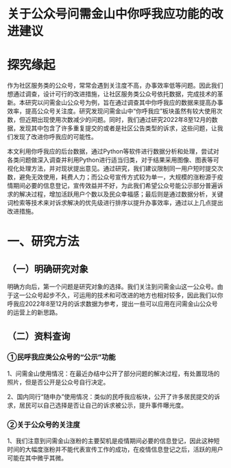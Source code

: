 # 关于公众号问需金山中你呼我应功能的改进建议
# 探究缘起
作为社区服务类的公众号，常常会遇到关注度不高，办事效率低等问题。因此我们想通过调查，设计可行的改进措施，让社区服务类公众号依托数据，完成技术的革新。本研究以问需金山公众号为例，旨在通过调查其中你呼我应的数据来提高办事效率，提高公众号关注度。研究发现问需金山中“你呼我应”板块虽然有较大使用次数，但近期出现使用次数减少的问题。同时，我们通过研究2022年8至12月的数据，发现其中包含了许多重复提交的或者是社区公告类型的诉求，这些问题，让我们发现了改进你呼我应的可能性。

本文利用你呼我应的后台数据，通过Python等软件进行数据分析和处理，尝试对各类问题做深入调查并利用Python进行适当归类，对于结果采用图像、图表等可视化处理方法，并对现状提出意见。通过研究，我们建议限制同一用户短时提交次数，避免无效使用，耗费人力；而公众号宣传方式较为单一，大规模的涨粉源于疫情期间必要的信息登记，宣传效益并不好，为此我们希望公众号能公示部分普遍诉求的解决过程，增加活跃用户个数以及民众幸福感；最后则是通过数据分析，关键词检索等技术来对诉求解决的优先级进行排序以提升办事效率，通过以上几点提出改进措施。

# 一、研究方法
## （一）明确研究对象
  明确方向后，第一个问题是研究对象的选择。我们关注到问需金山这一公众号。由于这一公众号起步不久，可运用的技术和可改进的地方也相对较多，因此我们以你呼我应2022年8至12月的诉求数据为参考，提出一些可以应用在问需金山公众号的运营上的新思路。
## （二）资料查询
### ①民呼我应类公众号的“公示”功能
1、问需金山使用情况：在最近办结中公开了部分问题的解决过程，有处置现场的照片，但是否公开是公众号自行决定。

2、国内同行“随申办”使用情况：类似的民呼我应板块，公开了许多居民提交的诉求，居民可以自己选择是否让自己的诉求被公示，提升事件曝光度。
### ②关于公众号的关注度
1、我们注意到问需金山涨粉的主要契机是疫情期间必要的信息登记，因此这种短时间的大幅度涨粉并不能代表宣传工作的成功，在疫情信息登记之后，活跃的用户可能在其中微乎其微。
<script src="https://cdn.plot.ly/plotly-latest.min.js"></script>
<div>                            <div id="fc8f68d0-d4a0-4a86-ab07-a961b07ee1cf" class="plotly-graph-div" style="height:100%; width:100%;"></div>            <script type="text/javascript">                                    window.PLOTLYENV=window.PLOTLYENV || {};                                    if (document.getElementById("fc8f68d0-d4a0-4a86-ab07-a961b07ee1cf")) {                    Plotly.newPlot(                        "fc8f68d0-d4a0-4a86-ab07-a961b07ee1cf",                        [{"hovertemplate":"\u65e5\u671f=%{x}<br>\u7d2f\u79ef\u5173\u6ce8\u4eba\u6570=%{y}<extra></extra>","legendgroup":"","line":{"color":"#636efa","dash":"solid"},"marker":{"symbol":"circle"},"mode":"markers+lines","name":"","orientation":"v","showlegend":false,"x":["11\u67084\u65e5","11\u67085\u65e5","11\u67086\u65e5","11\u67087\u65e5","11\u67088\u65e5","11\u67089\u65e5","11\u670810\u65e5","11\u670811\u65e5","11\u670812\u65e5","11\u670813\u65e5"],"xaxis":"x","y":[3427,5178,11708,21508,31215,39287,40661,44151,44724,44731],"yaxis":"y","type":"scatter"}],                        {"legend":{"tracegroupgap":0},"template":{"data":{"barpolar":[{"marker":{"line":{"color":"#E5ECF6","width":0.5},"pattern":{"fillmode":"overlay","size":10,"solidity":0.2}},"type":"barpolar"}],"bar":[{"error_x":{"color":"#2a3f5f"},"error_y":{"color":"#2a3f5f"},"marker":{"line":{"color":"#E5ECF6","width":0.5},"pattern":{"fillmode":"overlay","size":10,"solidity":0.2}},"type":"bar"}],"carpet":[{"aaxis":{"endlinecolor":"#2a3f5f","gridcolor":"white","linecolor":"white","minorgridcolor":"white","startlinecolor":"#2a3f5f"},"baxis":{"endlinecolor":"#2a3f5f","gridcolor":"white","linecolor":"white","minorgridcolor":"white","startlinecolor":"#2a3f5f"},"type":"carpet"}],"choropleth":[{"colorbar":{"outlinewidth":0,"ticks":""},"type":"choropleth"}],"contourcarpet":[{"colorbar":{"outlinewidth":0,"ticks":""},"type":"contourcarpet"}],"contour":[{"colorbar":{"outlinewidth":0,"ticks":""},"colorscale":[[0.0,"#0d0887"],[0.1111111111111111,"#46039f"],[0.2222222222222222,"#7201a8"],[0.3333333333333333,"#9c179e"],[0.4444444444444444,"#bd3786"],[0.5555555555555556,"#d8576b"],[0.6666666666666666,"#ed7953"],[0.7777777777777778,"#fb9f3a"],[0.8888888888888888,"#fdca26"],[1.0,"#f0f921"]],"type":"contour"}],"heatmapgl":[{"colorbar":{"outlinewidth":0,"ticks":""},"colorscale":[[0.0,"#0d0887"],[0.1111111111111111,"#46039f"],[0.2222222222222222,"#7201a8"],[0.3333333333333333,"#9c179e"],[0.4444444444444444,"#bd3786"],[0.5555555555555556,"#d8576b"],[0.6666666666666666,"#ed7953"],[0.7777777777777778,"#fb9f3a"],[0.8888888888888888,"#fdca26"],[1.0,"#f0f921"]],"type":"heatmapgl"}],"heatmap":[{"colorbar":{"outlinewidth":0,"ticks":""},"colorscale":[[0.0,"#0d0887"],[0.1111111111111111,"#46039f"],[0.2222222222222222,"#7201a8"],[0.3333333333333333,"#9c179e"],[0.4444444444444444,"#bd3786"],[0.5555555555555556,"#d8576b"],[0.6666666666666666,"#ed7953"],[0.7777777777777778,"#fb9f3a"],[0.8888888888888888,"#fdca26"],[1.0,"#f0f921"]],"type":"heatmap"}],"histogram2dcontour":[{"colorbar":{"outlinewidth":0,"ticks":""},"colorscale":[[0.0,"#0d0887"],[0.1111111111111111,"#46039f"],[0.2222222222222222,"#7201a8"],[0.3333333333333333,"#9c179e"],[0.4444444444444444,"#bd3786"],[0.5555555555555556,"#d8576b"],[0.6666666666666666,"#ed7953"],[0.7777777777777778,"#fb9f3a"],[0.8888888888888888,"#fdca26"],[1.0,"#f0f921"]],"type":"histogram2dcontour"}],"histogram2d":[{"colorbar":{"outlinewidth":0,"ticks":""},"colorscale":[[0.0,"#0d0887"],[0.1111111111111111,"#46039f"],[0.2222222222222222,"#7201a8"],[0.3333333333333333,"#9c179e"],[0.4444444444444444,"#bd3786"],[0.5555555555555556,"#d8576b"],[0.6666666666666666,"#ed7953"],[0.7777777777777778,"#fb9f3a"],[0.8888888888888888,"#fdca26"],[1.0,"#f0f921"]],"type":"histogram2d"}],"histogram":[{"marker":{"pattern":{"fillmode":"overlay","size":10,"solidity":0.2}},"type":"histogram"}],"mesh3d":[{"colorbar":{"outlinewidth":0,"ticks":""},"type":"mesh3d"}],"parcoords":[{"line":{"colorbar":{"outlinewidth":0,"ticks":""}},"type":"parcoords"}],"pie":[{"automargin":true,"type":"pie"}],"scatter3d":[{"line":{"colorbar":{"outlinewidth":0,"ticks":""}},"marker":{"colorbar":{"outlinewidth":0,"ticks":""}},"type":"scatter3d"}],"scattercarpet":[{"marker":{"colorbar":{"outlinewidth":0,"ticks":""}},"type":"scattercarpet"}],"scattergeo":[{"marker":{"colorbar":{"outlinewidth":0,"ticks":""}},"type":"scattergeo"}],"scattergl":[{"marker":{"colorbar":{"outlinewidth":0,"ticks":""}},"type":"scattergl"}],"scattermapbox":[{"marker":{"colorbar":{"outlinewidth":0,"ticks":""}},"type":"scattermapbox"}],"scatterpolargl":[{"marker":{"colorbar":{"outlinewidth":0,"ticks":""}},"type":"scatterpolargl"}],"scatterpolar":[{"marker":{"colorbar":{"outlinewidth":0,"ticks":""}},"type":"scatterpolar"}],"scatter":[{"fillpattern":{"fillmode":"overlay","size":10,"solidity":0.2},"type":"scatter"}],"scatterternary":[{"marker":{"colorbar":{"outlinewidth":0,"ticks":""}},"type":"scatterternary"}],"surface":[{"colorbar":{"outlinewidth":0,"ticks":""},"colorscale":[[0.0,"#0d0887"],[0.1111111111111111,"#46039f"],[0.2222222222222222,"#7201a8"],[0.3333333333333333,"#9c179e"],[0.4444444444444444,"#bd3786"],[0.5555555555555556,"#d8576b"],[0.6666666666666666,"#ed7953"],[0.7777777777777778,"#fb9f3a"],[0.8888888888888888,"#fdca26"],[1.0,"#f0f921"]],"type":"surface"}],"table":[{"cells":{"fill":{"color":"#EBF0F8"},"line":{"color":"white"}},"header":{"fill":{"color":"#C8D4E3"},"line":{"color":"white"}},"type":"table"}]},"layout":{"annotationdefaults":{"arrowcolor":"#2a3f5f","arrowhead":0,"arrowwidth":1},"autotypenumbers":"strict","coloraxis":{"colorbar":{"outlinewidth":0,"ticks":""}},"colorscale":{"diverging":[[0,"#8e0152"],[0.1,"#c51b7d"],[0.2,"#de77ae"],[0.3,"#f1b6da"],[0.4,"#fde0ef"],[0.5,"#f7f7f7"],[0.6,"#e6f5d0"],[0.7,"#b8e186"],[0.8,"#7fbc41"],[0.9,"#4d9221"],[1,"#276419"]],"sequential":[[0.0,"#0d0887"],[0.1111111111111111,"#46039f"],[0.2222222222222222,"#7201a8"],[0.3333333333333333,"#9c179e"],[0.4444444444444444,"#bd3786"],[0.5555555555555556,"#d8576b"],[0.6666666666666666,"#ed7953"],[0.7777777777777778,"#fb9f3a"],[0.8888888888888888,"#fdca26"],[1.0,"#f0f921"]],"sequentialminus":[[0.0,"#0d0887"],[0.1111111111111111,"#46039f"],[0.2222222222222222,"#7201a8"],[0.3333333333333333,"#9c179e"],[0.4444444444444444,"#bd3786"],[0.5555555555555556,"#d8576b"],[0.6666666666666666,"#ed7953"],[0.7777777777777778,"#fb9f3a"],[0.8888888888888888,"#fdca26"],[1.0,"#f0f921"]]},"colorway":["#636efa","#EF553B","#00cc96","#ab63fa","#FFA15A","#19d3f3","#FF6692","#B6E880","#FF97FF","#FECB52"],"font":{"color":"#2a3f5f"},"geo":{"bgcolor":"white","lakecolor":"white","landcolor":"#E5ECF6","showlakes":true,"showland":true,"subunitcolor":"white"},"hoverlabel":{"align":"left"},"hovermode":"closest","mapbox":{"style":"light"},"paper_bgcolor":"white","plot_bgcolor":"#E5ECF6","polar":{"angularaxis":{"gridcolor":"white","linecolor":"white","ticks":""},"bgcolor":"#E5ECF6","radialaxis":{"gridcolor":"white","linecolor":"white","ticks":""}},"scene":{"xaxis":{"backgroundcolor":"#E5ECF6","gridcolor":"white","gridwidth":2,"linecolor":"white","showbackground":true,"ticks":"","zerolinecolor":"white"},"yaxis":{"backgroundcolor":"#E5ECF6","gridcolor":"white","gridwidth":2,"linecolor":"white","showbackground":true,"ticks":"","zerolinecolor":"white"},"zaxis":{"backgroundcolor":"#E5ECF6","gridcolor":"white","gridwidth":2,"linecolor":"white","showbackground":true,"ticks":"","zerolinecolor":"white"}},"shapedefaults":{"line":{"color":"#2a3f5f"}},"ternary":{"aaxis":{"gridcolor":"white","linecolor":"white","ticks":""},"baxis":{"gridcolor":"white","linecolor":"white","ticks":""},"bgcolor":"#E5ECF6","caxis":{"gridcolor":"white","linecolor":"white","ticks":""}},"title":{"x":0.05},"xaxis":{"automargin":true,"gridcolor":"white","linecolor":"white","ticks":"","title":{"standoff":15},"zerolinecolor":"white","zerolinewidth":2},"yaxis":{"automargin":true,"gridcolor":"white","linecolor":"white","ticks":"","title":{"standoff":15},"zerolinecolor":"white","zerolinewidth":2}}},"title":{"text":"changes of numbers of cases"},"xaxis":{"anchor":"y","domain":[0.0,1.0],"title":{"text":"\u65e5\u671f"}},"yaxis":{"anchor":"x","domain":[0.0,1.0],"title":{"text":"\u7d2f\u79ef\u5173\u6ce8\u4eba\u6570"}}},                        {"responsive": true}                    )                };                            </script>        </div>

<div>                            <div id="2badbf14-a730-4d75-8f99-73c20552a2c6" class="plotly-graph-div" style="height:100%; width:100%;"></div>            <script type="text/javascript">                                    window.PLOTLYENV=window.PLOTLYENV || {};                                    if (document.getElementById("2badbf14-a730-4d75-8f99-73c20552a2c6")) {                    Plotly.newPlot(                        "2badbf14-a730-4d75-8f99-73c20552a2c6",                        [{"hovertemplate":"\u65e5\u671f=%{x}<br>\u603b\u8bbf\u95ee\u91cf=%{y}<extra></extra>","legendgroup":"","line":{"color":"#636efa","dash":"solid"},"marker":{"symbol":"circle"},"mode":"markers+lines","name":"","orientation":"v","showlegend":false,"x":["11\u67083\u65e5","11\u67084\u65e5","11\u67085\u65e5","11\u67086\u65e5","11\u67087\u65e5","11\u67088\u65e5","11\u67089\u65e5","11\u670810\u65e5","11\u670811\u65e5","11\u670812\u65e5","11\u670813\u65e5","11\u670814\u65e5","11\u670815\u65e5"],"xaxis":"x","y":[3320,2693,812,2876,6250,6372,1891,348,609,13014,869,193,123],"yaxis":"y","type":"scatter"}],                        {"legend":{"tracegroupgap":0},"template":{"data":{"barpolar":[{"marker":{"line":{"color":"#E5ECF6","width":0.5},"pattern":{"fillmode":"overlay","size":10,"solidity":0.2}},"type":"barpolar"}],"bar":[{"error_x":{"color":"#2a3f5f"},"error_y":{"color":"#2a3f5f"},"marker":{"line":{"color":"#E5ECF6","width":0.5},"pattern":{"fillmode":"overlay","size":10,"solidity":0.2}},"type":"bar"}],"carpet":[{"aaxis":{"endlinecolor":"#2a3f5f","gridcolor":"white","linecolor":"white","minorgridcolor":"white","startlinecolor":"#2a3f5f"},"baxis":{"endlinecolor":"#2a3f5f","gridcolor":"white","linecolor":"white","minorgridcolor":"white","startlinecolor":"#2a3f5f"},"type":"carpet"}],"choropleth":[{"colorbar":{"outlinewidth":0,"ticks":""},"type":"choropleth"}],"contourcarpet":[{"colorbar":{"outlinewidth":0,"ticks":""},"type":"contourcarpet"}],"contour":[{"colorbar":{"outlinewidth":0,"ticks":""},"colorscale":[[0.0,"#0d0887"],[0.1111111111111111,"#46039f"],[0.2222222222222222,"#7201a8"],[0.3333333333333333,"#9c179e"],[0.4444444444444444,"#bd3786"],[0.5555555555555556,"#d8576b"],[0.6666666666666666,"#ed7953"],[0.7777777777777778,"#fb9f3a"],[0.8888888888888888,"#fdca26"],[1.0,"#f0f921"]],"type":"contour"}],"heatmapgl":[{"colorbar":{"outlinewidth":0,"ticks":""},"colorscale":[[0.0,"#0d0887"],[0.1111111111111111,"#46039f"],[0.2222222222222222,"#7201a8"],[0.3333333333333333,"#9c179e"],[0.4444444444444444,"#bd3786"],[0.5555555555555556,"#d8576b"],[0.6666666666666666,"#ed7953"],[0.7777777777777778,"#fb9f3a"],[0.8888888888888888,"#fdca26"],[1.0,"#f0f921"]],"type":"heatmapgl"}],"heatmap":[{"colorbar":{"outlinewidth":0,"ticks":""},"colorscale":[[0.0,"#0d0887"],[0.1111111111111111,"#46039f"],[0.2222222222222222,"#7201a8"],[0.3333333333333333,"#9c179e"],[0.4444444444444444,"#bd3786"],[0.5555555555555556,"#d8576b"],[0.6666666666666666,"#ed7953"],[0.7777777777777778,"#fb9f3a"],[0.8888888888888888,"#fdca26"],[1.0,"#f0f921"]],"type":"heatmap"}],"histogram2dcontour":[{"colorbar":{"outlinewidth":0,"ticks":""},"colorscale":[[0.0,"#0d0887"],[0.1111111111111111,"#46039f"],[0.2222222222222222,"#7201a8"],[0.3333333333333333,"#9c179e"],[0.4444444444444444,"#bd3786"],[0.5555555555555556,"#d8576b"],[0.6666666666666666,"#ed7953"],[0.7777777777777778,"#fb9f3a"],[0.8888888888888888,"#fdca26"],[1.0,"#f0f921"]],"type":"histogram2dcontour"}],"histogram2d":[{"colorbar":{"outlinewidth":0,"ticks":""},"colorscale":[[0.0,"#0d0887"],[0.1111111111111111,"#46039f"],[0.2222222222222222,"#7201a8"],[0.3333333333333333,"#9c179e"],[0.4444444444444444,"#bd3786"],[0.5555555555555556,"#d8576b"],[0.6666666666666666,"#ed7953"],[0.7777777777777778,"#fb9f3a"],[0.8888888888888888,"#fdca26"],[1.0,"#f0f921"]],"type":"histogram2d"}],"histogram":[{"marker":{"pattern":{"fillmode":"overlay","size":10,"solidity":0.2}},"type":"histogram"}],"mesh3d":[{"colorbar":{"outlinewidth":0,"ticks":""},"type":"mesh3d"}],"parcoords":[{"line":{"colorbar":{"outlinewidth":0,"ticks":""}},"type":"parcoords"}],"pie":[{"automargin":true,"type":"pie"}],"scatter3d":[{"line":{"colorbar":{"outlinewidth":0,"ticks":""}},"marker":{"colorbar":{"outlinewidth":0,"ticks":""}},"type":"scatter3d"}],"scattercarpet":[{"marker":{"colorbar":{"outlinewidth":0,"ticks":""}},"type":"scattercarpet"}],"scattergeo":[{"marker":{"colorbar":{"outlinewidth":0,"ticks":""}},"type":"scattergeo"}],"scattergl":[{"marker":{"colorbar":{"outlinewidth":0,"ticks":""}},"type":"scattergl"}],"scattermapbox":[{"marker":{"colorbar":{"outlinewidth":0,"ticks":""}},"type":"scattermapbox"}],"scatterpolargl":[{"marker":{"colorbar":{"outlinewidth":0,"ticks":""}},"type":"scatterpolargl"}],"scatterpolar":[{"marker":{"colorbar":{"outlinewidth":0,"ticks":""}},"type":"scatterpolar"}],"scatter":[{"fillpattern":{"fillmode":"overlay","size":10,"solidity":0.2},"type":"scatter"}],"scatterternary":[{"marker":{"colorbar":{"outlinewidth":0,"ticks":""}},"type":"scatterternary"}],"surface":[{"colorbar":{"outlinewidth":0,"ticks":""},"colorscale":[[0.0,"#0d0887"],[0.1111111111111111,"#46039f"],[0.2222222222222222,"#7201a8"],[0.3333333333333333,"#9c179e"],[0.4444444444444444,"#bd3786"],[0.5555555555555556,"#d8576b"],[0.6666666666666666,"#ed7953"],[0.7777777777777778,"#fb9f3a"],[0.8888888888888888,"#fdca26"],[1.0,"#f0f921"]],"type":"surface"}],"table":[{"cells":{"fill":{"color":"#EBF0F8"},"line":{"color":"white"}},"header":{"fill":{"color":"#C8D4E3"},"line":{"color":"white"}},"type":"table"}]},"layout":{"annotationdefaults":{"arrowcolor":"#2a3f5f","arrowhead":0,"arrowwidth":1},"autotypenumbers":"strict","coloraxis":{"colorbar":{"outlinewidth":0,"ticks":""}},"colorscale":{"diverging":[[0,"#8e0152"],[0.1,"#c51b7d"],[0.2,"#de77ae"],[0.3,"#f1b6da"],[0.4,"#fde0ef"],[0.5,"#f7f7f7"],[0.6,"#e6f5d0"],[0.7,"#b8e186"],[0.8,"#7fbc41"],[0.9,"#4d9221"],[1,"#276419"]],"sequential":[[0.0,"#0d0887"],[0.1111111111111111,"#46039f"],[0.2222222222222222,"#7201a8"],[0.3333333333333333,"#9c179e"],[0.4444444444444444,"#bd3786"],[0.5555555555555556,"#d8576b"],[0.6666666666666666,"#ed7953"],[0.7777777777777778,"#fb9f3a"],[0.8888888888888888,"#fdca26"],[1.0,"#f0f921"]],"sequentialminus":[[0.0,"#0d0887"],[0.1111111111111111,"#46039f"],[0.2222222222222222,"#7201a8"],[0.3333333333333333,"#9c179e"],[0.4444444444444444,"#bd3786"],[0.5555555555555556,"#d8576b"],[0.6666666666666666,"#ed7953"],[0.7777777777777778,"#fb9f3a"],[0.8888888888888888,"#fdca26"],[1.0,"#f0f921"]]},"colorway":["#636efa","#EF553B","#00cc96","#ab63fa","#FFA15A","#19d3f3","#FF6692","#B6E880","#FF97FF","#FECB52"],"font":{"color":"#2a3f5f"},"geo":{"bgcolor":"white","lakecolor":"white","landcolor":"#E5ECF6","showlakes":true,"showland":true,"subunitcolor":"white"},"hoverlabel":{"align":"left"},"hovermode":"closest","mapbox":{"style":"light"},"paper_bgcolor":"white","plot_bgcolor":"#E5ECF6","polar":{"angularaxis":{"gridcolor":"white","linecolor":"white","ticks":""},"bgcolor":"#E5ECF6","radialaxis":{"gridcolor":"white","linecolor":"white","ticks":""}},"scene":{"xaxis":{"backgroundcolor":"#E5ECF6","gridcolor":"white","gridwidth":2,"linecolor":"white","showbackground":true,"ticks":"","zerolinecolor":"white"},"yaxis":{"backgroundcolor":"#E5ECF6","gridcolor":"white","gridwidth":2,"linecolor":"white","showbackground":true,"ticks":"","zerolinecolor":"white"},"zaxis":{"backgroundcolor":"#E5ECF6","gridcolor":"white","gridwidth":2,"linecolor":"white","showbackground":true,"ticks":"","zerolinecolor":"white"}},"shapedefaults":{"line":{"color":"#2a3f5f"}},"ternary":{"aaxis":{"gridcolor":"white","linecolor":"white","ticks":""},"baxis":{"gridcolor":"white","linecolor":"white","ticks":""},"bgcolor":"#E5ECF6","caxis":{"gridcolor":"white","linecolor":"white","ticks":""}},"title":{"x":0.05},"xaxis":{"automargin":true,"gridcolor":"white","linecolor":"white","ticks":"","title":{"standoff":15},"zerolinecolor":"white","zerolinewidth":2},"yaxis":{"automargin":true,"gridcolor":"white","linecolor":"white","ticks":"","title":{"standoff":15},"zerolinecolor":"white","zerolinewidth":2}}},"title":{"text":"changes of numbers of cases"},"xaxis":{"anchor":"y","domain":[0.0,1.0],"title":{"text":"\u65e5\u671f"}},"yaxis":{"anchor":"x","domain":[0.0,1.0],"title":{"text":"\u603b\u8bbf\u95ee\u91cf"}}},                        {"responsive": true}                    )                };                            </script>        </div>

数据来源：

2、 我们通过分析近四个月的诉求总数，发现诉求数正在不断的下降。在疫情过后，你呼我应作为公众号中最重要的部分之一，理应投入更多的精力。然而之前关于你呼我应的宣传推文反响并不好，阅读量很低，得到关注度少。

## （三）实际数据
###  ①关于无效信息
在你呼我应板块，我们总共有462个你呼我应的数据，其中官方的通知有146个；同时，我们通过筛选电话号以及姓名查到36条重复的诉求。这两类无效信息在总共的你呼我应诉求中占比39.39%。无效信息占比大，对于处理诉求的工作人员是一种负担。
 
###  ②关于类似诉求
我们在总共的462条数据中，发现了其中有很多高频出现的词语，如图所示。
<div>                            <div id="5bfe45c9-6c63-4425-affd-92d8a65f82e3" class="plotly-graph-div" style="height:100%; width:100%;"></div>            <script type="text/javascript">                                    window.PLOTLYENV=window.PLOTLYENV || {};                                    if (document.getElementById("5bfe45c9-6c63-4425-affd-92d8a65f82e3")) {                    Plotly.newPlot(                        "5bfe45c9-6c63-4425-affd-92d8a65f82e3",                        [{"alignmentgroup":"True","bingroup":"x","histfunc":"sum","hovertemplate":"\u9ad8\u9891\u8bcd=%{x}<br>sum of \u51fa\u73b0\u6b21\u6570=%{y}<extra></extra>","legendgroup":"","marker":{"color":"#1F77B4","pattern":{"shape":""}},"name":"","offsetgroup":"","orientation":"v","showlegend":false,"x":["\u5176\u4ed6","\u8def\u706f\u635f\u574f","\u5360\u9053","\u5783\u573e","\u8f66\u8f86\u95ee\u9898"],"xaxis":"x","y":[59,4,12,171,70],"yaxis":"y","type":"histogram"}],                        {"barmode":"relative","legend":{"tracegroupgap":0},"template":{"data":{"pie":[{"automargin":true,"type":"pie"}],"scatter3d":[{"line":{"width":3},"marker":{"size":9},"type":"scatter3d"}],"scattergeo":[{"line":{"width":3},"marker":{"size":9},"type":"scattergeo"}],"scattergl":[{"line":{"width":3},"marker":{"size":9},"type":"scattergl"}],"scatterpolargl":[{"line":{"width":3},"marker":{"size":9},"type":"scatterpolargl"}],"scatterpolar":[{"line":{"width":3},"marker":{"size":9},"type":"scatterpolar"}],"scatter":[{"line":{"width":3},"marker":{"size":9},"type":"scatter"}],"scatterternary":[{"line":{"width":3},"marker":{"size":9},"type":"scatterternary"}],"table":[{"cells":{"height":30},"header":{"height":36},"type":"table"}]},"layout":{"font":{"size":18},"xaxis":{"title":{"standoff":15}},"yaxis":{"title":{"standoff":15}}}},"title":{"text":"\u5404\u7c7b\u9ad8\u9891\u8bcd\u5728\u4f60\u547c\u6211\u5e94\u4e2d\u51fa\u73b0\u7684\u6b21\u6570"},"xaxis":{"anchor":"y","domain":[0.0,1.0],"title":{"text":"\u9ad8\u9891\u8bcd"}},"yaxis":{"anchor":"x","domain":[0.0,1.0],"title":{"text":"sum of \u51fa\u73b0\u6b21\u6570"}}},                        {"responsive": true}                    )                };                            </script>        </div>
基于此，我们发现通过关键词检索，可以对事件进行快速分类并分配到负责人，大大提高了工作效率。同时，这也可以为工作人员解决问题的优先级提供建议，我们可以选择优先解决社区公共事务，然后将这些诉求的解决过程和结果通过公众号推文的形式公示，从而让民众看到工作人员在努力解决他们的普遍需求，久而久之形成良好口碑，这样关注量也会随之上涨。

# 二、改进措施
## （一）关于提高处理诉求效率：
研究发现，诉求中关于垃圾处理，车辆停放两类问题的比例非常之大，分别占据了百分之巴拉巴拉。同时我们也发现，这两类问题的处理方法其实也非常简单，基本只需要联系相应社区的物业或者保安等人员即可。如此以来，我们便思考，是不是可以在后台加入一些关键词的筛选功能，从而对处理事件的人员进行自动分配呢？例如天骄苑热心群众上报了一例垃圾未处理的情况，系统此时检索到垃圾这一关键词，便会自动分配给天骄苑物业进行处理，这样以来便大大减少了人工处理的过程。即使在未来用户数量大幅度提高的情况下，后台人员仍然有能力处理更多的诉求。如果在未来关键词有所变化，我们也可以根据最新数据对新关键词
## （二）关于减少垃圾消息：
## （三）关于提高用户数量和你呼我应知名度：
